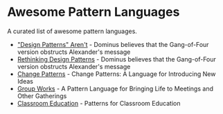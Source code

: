 # Awesome Pattern Languages

A curated list of awesome pattern languages.
* ["Design Patterns" Aren't](http://perl.plover.com/yak/design/) - Dominus believes that the Gang-of-Four version obstructs Alexander's message
* [Rethinking Design Patterns](https://blog.codinghorror.com/rethinking-design-patterns/) - Dominus believes that the Gang-of-Four version obstructs Alexander's message
* [Change Patterns](http://sourcesofinsight.com/change-patterns-a-language-for-introducing-new-ideas/) - Change Patterns: A Language for Introducing New Ideas
* [Group Works](http://groupworksdeck.org/) - A Pattern Language for Bringing Life to Meetings and Other Gatherings
* [Classroom Education](http://ianchaiwriting.50megs.com/classroom-ed.html) - Patterns for Classroom Education
